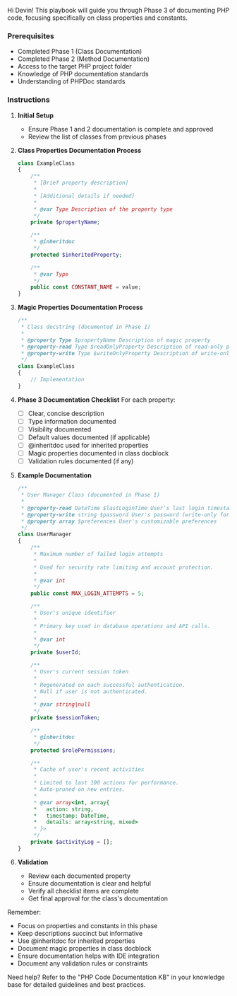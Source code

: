 Hi Devin! This playbook will guide you through Phase 3 of documenting PHP code, focusing specifically on class properties and constants.

### Prerequisites
- Completed Phase 1 (Class Documentation)
- Completed Phase 2 (Method Documentation)
- Access to the target PHP project folder
- Knowledge of PHP documentation standards
- Understanding of PHPDoc standards

### Instructions

1. **Initial Setup**
   - Ensure Phase 1 and 2 documentation is complete and approved
   - Review the list of classes from previous phases

2. **Class Properties Documentation Process**
   ```php
   class ExampleClass
   {
       /**
        * [Brief property description]
        *
        * [Additional details if needed]
        *
        * @var Type Description of the property type
        */
       private $propertyName;

       /**
        * @inheritdoc
        */
       protected $inheritedProperty;

       /**
        * @var Type
        */
       public const CONSTANT_NAME = value;
   }
   ```

3. **Magic Properties Documentation Process**
   ```php
   /**
    * Class docstring (documented in Phase 1)
    *
    * @property Type $propertyName Description of magic property
    * @property-read Type $readOnlyProperty Description of read-only property
    * @property-write Type $writeOnlyProperty Description of write-only property
    */
   class ExampleClass
   {
       // Implementation
   }
   ```

4. **Phase 3 Documentation Checklist**
   For each property:
   - [ ] Clear, concise description
   - [ ] Type information documented
   - [ ] Visibility documented
   - [ ] Default values documented (if applicable)
   - [ ] @inheritdoc used for inherited properties
   - [ ] Magic properties documented in class docblock
   - [ ] Validation rules documented (if any)

5. **Example Documentation**
   ```php
   /**
    * User Manager Class (documented in Phase 1)
    *
    * @property-read DateTime $lastLoginTime User's last login timestamp
    * @property-write string $password User's password (write-only for security)
    * @property array $preferences User's customizable preferences
    */
   class UserManager
   {
       /**
        * Maximum number of failed login attempts
        *
        * Used for security rate limiting and account protection.
        *
        * @var int
        */
       public const MAX_LOGIN_ATTEMPTS = 5;

       /**
        * User's unique identifier
        *
        * Primary key used in database operations and API calls.
        *
        * @var int
        */
       private $userId;

       /**
        * User's current session token
        *
        * Regenerated on each successful authentication.
        * Null if user is not authenticated.
        *
        * @var string|null
        */
       private $sessionToken;

       /**
        * @inheritdoc
        */
       protected $rolePermissions;

       /**
        * Cache of user's recent activities
        *
        * Limited to last 100 actions for performance.
        * Auto-pruned on new entries.
        *
        * @var array<int, array{
        *   action: string,
        *   timestamp: DateTime,
        *   details: array<string, mixed>
        * }>
        */
       private $activityLog = [];
   }
   ```

6. **Validation**
   - Review each documented property
   - Ensure documentation is clear and helpful
   - Verify all checklist items are complete
   - Get final approval for the class's documentation

Remember:
- Focus on properties and constants in this phase
- Keep descriptions succinct but informative
- Use @inheritdoc for inherited properties
- Document magic properties in class docblock
- Ensure documentation helps with IDE integration
- Document any validation rules or constraints

Need help? Refer to the "PHP Code Documentation KB" in your knowledge base for detailed guidelines and best practices.
